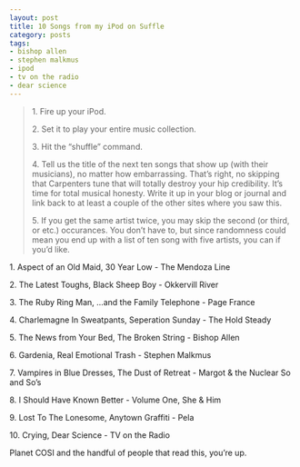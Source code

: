 ```yaml
---
layout: post
title: 10 Songs from my iPod on Suffle
category: posts
tags:
- bishop allen
- stephen malkmus
- ipod
- tv on the radio
- dear science
---
```

<blockquote cite="http://www.brunningonline.net/simon/blog/archives/001663.html"><p>1. Fire up your iPod.</p>
<p>2. Set it to play your entire music collection.</p>
<p>3. Hit the “shuffle” command.</p>

<p>4. Tell us the title of the next ten songs that show up (with their musicians), no matter how embarrassing. That’s right, no skipping that Carpenters tune that will totally destroy your hip credibility. It’s time for total musical honesty. Write it up in your blog or journal and link back to at least a couple of the other sites where you saw this.</p>
<p>5. If you get the same artist twice, you may skip the second (or third, or etc.) occurances. You don’t have to, but since randomness could mean you end up with a list of ten song with five artists, you can if you’d like.</p></blockquote>
<p>1. Aspect of an Old Maid, 30 Year Low - The Mendoza Line</p>
<p>2. The Latest Toughs, Black Sheep Boy - Okkervill River</p>
<p>3. The Ruby Ring Man, &#8230;and the Family Telephone - Page France</p>
<p>4. Charlemagne In Sweatpants, Seperation Sunday - The Hold Steady</p>
<p>5. The News from Your Bed, The Broken String - Bishop Allen</p>
<p>6. Gardenia, Real Emotional Trash - Stephen Malkmus</p>

<p>7. Vampires in Blue Dresses, The Dust of Retreat - Margot &amp; the Nuclear So and So&#8217;s</p>
<p>8. I Should Have Known Better - Volume One, She &amp; Him</p>
<p>9. Lost To The Lonesome, Anytown Graffiti - Pela</p>
<p>10. Crying, Dear Science - TV on the Radio</p>
<p>Planet COSI and the handful of people that read this, you&#8217;re up.</p>
